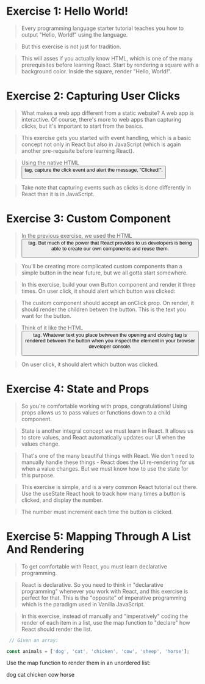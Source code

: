 # Exercise 1: Hello World!
> Every programming language starter tutorial teaches you how to output "Hello, World!" using the language.

> But this exercise is not just for tradition.

> This will asses if you actually know HTML, which is one of the many prerequisites before learning React. Start by rendering a square with a background color. Inside the square, render "Hello, World!".

# Exercise 2: Capturing User Clicks
> What makes a web app different from a static website? A web app is interactive. Of course, there's more to web apps than capturing clicks, but it's important to start from the basics.

> This exercise gets you started with event handling, which is a basic concept not only in React but also in JavaScript (which is again another pre-requisite before learning React).

> Using the native HTML <button> tag, capture the click event and alert the message, "Clicked!".

> Take note that capturing events such as clicks is done differently in React than it is in JavaScript.

# Exercise 3: Custom Component
> In the previous exercise, we used the HTML <button> tag. But much of the power that React provides to us developers is being able to create our own components and reuse them.

> You'll be creating more complicated custom components than a simple button in the near future, but we all gotta start somewhere.

> In this exercise, build your own Button component and render it three times. On user click, it should alert which button was clicked:

> The custom component should accept an onClick prop. On render, it should render the children betwen the button. This is the text you want for the button.

> Think of it like the HTML <button> tag. Whatever text you place between the opening and closing tag is rendered between the button when you inspect the element in your browser developer console.

> On user click, it should alert which button was clicked.

# Exercise 4: State and Props
> So you're comfortable working with props, congratulations! Using props allows us to pass values or functions down to a child component.

> State is another integral concept we must learn in React. It allows us to store values, and React automatically updates our UI when the values change.

> That's one of the many beautiful things with React. We don't need to manually handle these things - React does the UI re-rendering for us when a value changes. But we must know how to use the state for this purpose.

> This exercise is simple, and is a very common React tutorial out there. Use the useState React hook to track how many times a button is clicked, and display the number.

> The number must increment each time the button is clicked.

# Exercise 5: Mapping Through A List And Rendering
> To get comfortable with React, you must learn declarative programming.

> React is declarative. So you need to think in "declarative programming" whenever you work with React, and this exercise is perfect for that. This is the "opposite" of imperative programming which is the paradigm used in Vanilla JavaScript.

> In this exercise, instead of manually and "imperatively" coding the render of each item in a list, use the map function to "declare" how React should render the list.

```javascript
 // Given an array:

const animals = ['dog', 'cat', 'chicken', 'cow', 'sheep', 'horse'];

```
Use the map function to render them in an unordered list:

dog
cat
chicken
cow
horse